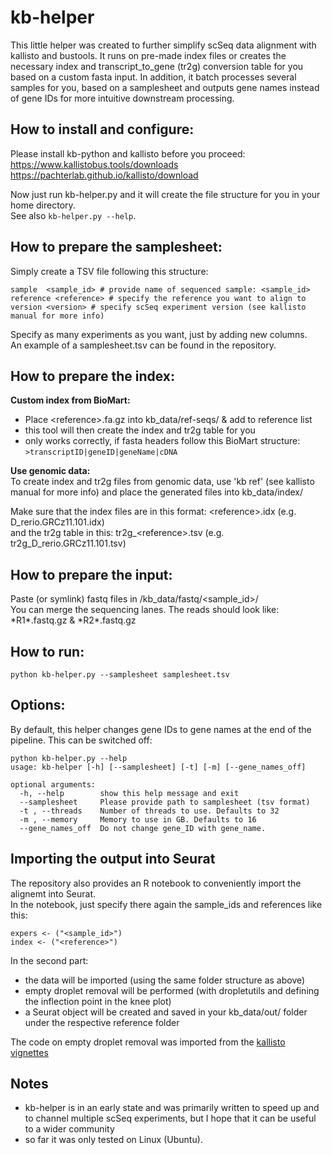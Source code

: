 # kb-helper

This little helper was created to further simplify scSeq data alignment with kallisto and bustools. 
It runs on pre-made index files or creates the necessary index and transcript_to_gene (tr2g) conversion table for you based on a custom fasta input.
In addition, it batch processes several samples for you, based on a samplesheet and outputs gene names instead of gene IDs for more intuitive downstream processing.  

## How to install and configure:  
Please install kb-python and kallisto before you proceed:  
https://www.kallistobus.tools/downloads  
https://pachterlab.github.io/kallisto/download

Now just run kb-helper.py and it will create the file structure for you in your home directory.  
See also `kb-helper.py --help`. 


## How to prepare the samplesheet:  
Simply create a TSV file following this structure:  
```
sample  <sample_id> # provide name of sequenced sample: <sample_id>
reference <reference> # specify the reference you want to align to
version <version> # specify scSeq experiment version (see kallisto manual for more info)
``` 
Specify as many experiments as you want, just by adding new columns.  
An example of a samplesheet.tsv can be found in the repository.

## How to prepare the index:  
**Custom index from BioMart:**  
* Place \<reference>.fa.gz into kb_data/ref-seqs/ & add <reference> to reference list
* this tool will then create the index and tr2g table for you
* only works correctly, if fasta headers follow this BioMart structure:
`>transcriptID|geneID|geneName|cDNA`

**Use genomic data:**  
To create index and tr2g files from genomic data, use 'kb ref' (see kallisto manual for more info)
and place the generated files into kb_data/index/

Make sure that the index files are in this format: \<reference>.idx (e.g. D_rerio.GRCz11.101.idx)  
  and the tr2g table in this: tr2g_\<reference>.tsv (e.g. tr2g_D_rerio.GRCz11.101.tsv) 

## How to prepare the input:  
Paste (or symlink) fastq files in /kb_data/fastq/<sample_id>/  
You can merge the sequencing lanes. The reads should look like: \*R1*.fastq.gz & \*R2*.fastq.gz

## How to run:  

```
python kb-helper.py --samplesheet samplesheet.tsv
```

## Options:
By default, this helper changes gene IDs to gene names at the end of the pipeline. This can be switched off:

```
python kb-helper.py --help
usage: kb-helper [-h] [--samplesheet] [-t] [-m] [--gene_names_off]

optional arguments:
  -h, --help        show this help message and exit
  --samplesheet     Please provide path to samplesheet (tsv format)
  -t , --threads    Number of threads to use. Defaults to 32
  -m , --memory     Memory to use in GB. Defaults to 16
  --gene_names_off  Do not change gene_ID with gene_name.

```

## Importing the output into Seurat

The repository also provides an R notebook to conveniently import the alignemt into Seurat.  
In the notebook, just specify there again the sample_ids and references like this:

```
expers <- ("<sample_id>")
index <- ("<reference>")
```

In the second part:  
* the data will be imported (using the same folder structure as above) 
* empty droplet removal will be performed (with dropletutils and defining the inflection point in the knee plot)
* a Seurat object will be created and saved in your kb_data/out/ folder under the respective reference folder

The code on empty droplet removal was imported from the [kallisto vignettes](https://www.kallistobus.tools/tutorials)


## Notes
* kb-helper is in an early state and was primarily written to speed up and to channel multiple scSeq experiments, but I hope that it can be useful to a wider community
* so far it was only tested on Linux (Ubuntu).
